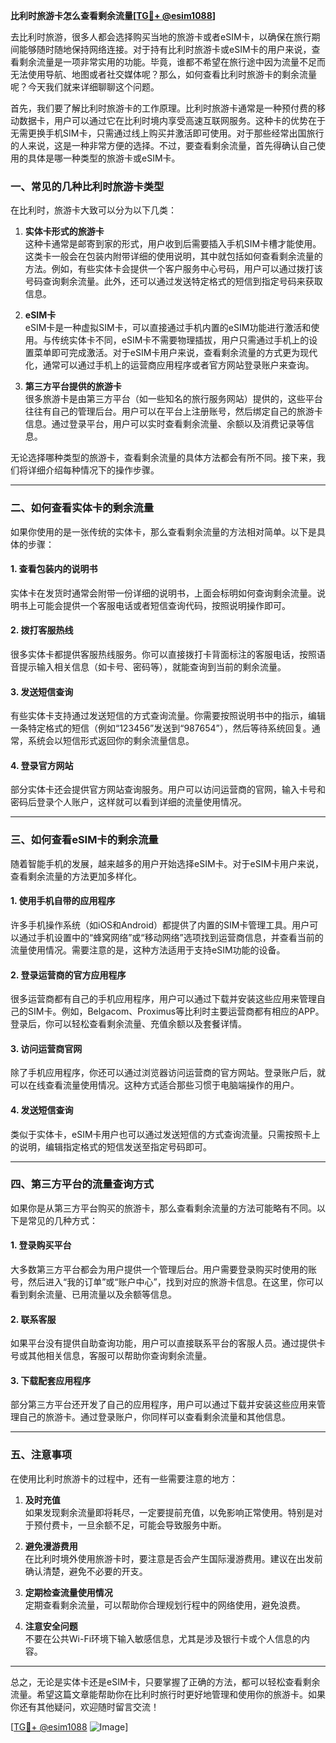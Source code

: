 **比利时旅游卡怎么查看剩余流量[[TG💪+ @esim1088](https://t.me/s/esim1088)]**

去比利时旅游，很多人都会选择购买当地的旅游卡或者eSIM卡，以确保在旅行期间能够随时随地保持网络连接。对于持有比利时旅游卡或eSIM卡的用户来说，查看剩余流量是一项非常实用的功能。毕竟，谁都不希望在旅行途中因为流量不足而无法使用导航、地图或者社交媒体呢？那么，如何查看比利时旅游卡的剩余流量呢？今天我们就来详细聊聊这个问题。

首先，我们要了解比利时旅游卡的工作原理。比利时旅游卡通常是一种预付费的移动数据卡，用户可以通过它在比利时境内享受高速互联网服务。这种卡的优势在于无需更换手机SIM卡，只需通过线上购买并激活即可使用。对于那些经常出国旅行的人来说，这是一种非常方便的选择。不过，要查看剩余流量，首先得确认自己使用的具体是哪一种类型的旅游卡或eSIM卡。

### **一、常见的几种比利时旅游卡类型**

在比利时，旅游卡大致可以分为以下几类：

1. **实体卡形式的旅游卡**  
   这种卡通常是邮寄到家的形式，用户收到后需要插入手机SIM卡槽才能使用。这类卡一般会在包装内附带详细的使用说明，其中就包括如何查看剩余流量的方法。例如，有些实体卡会提供一个客户服务中心号码，用户可以通过拨打该号码查询剩余流量。此外，还可以通过发送特定格式的短信到指定号码来获取信息。

2. **eSIM卡**  
   eSIM卡是一种虚拟SIM卡，可以直接通过手机内置的eSIM功能进行激活和使用。与传统实体卡不同，eSIM卡不需要物理插拔，用户只需通过手机上的设置菜单即可完成激活。对于eSIM卡用户来说，查看剩余流量的方式更为现代化，通常可以通过手机上的运营商应用程序或者官方网站登录账户来查询。

3. **第三方平台提供的旅游卡**  
   很多旅游卡是由第三方平台（如一些知名的旅行服务网站）提供的，这些平台往往有自己的管理后台。用户可以在平台上注册账号，然后绑定自己的旅游卡信息。通过登录平台，用户可以实时查看剩余流量、余额以及消费记录等信息。

无论选择哪种类型的旅游卡，查看剩余流量的具体方法都会有所不同。接下来，我们将详细介绍每种情况下的操作步骤。

---

### **二、如何查看实体卡的剩余流量**

如果你使用的是一张传统的实体卡，那么查看剩余流量的方法相对简单。以下是具体的步骤：

#### **1. 查看包装内的说明书**
实体卡在发货时通常会附带一份详细的说明书，上面会标明如何查询剩余流量。说明书上可能会提供一个客服电话或者短信查询代码，按照说明操作即可。

#### **2. 拨打客服热线**
很多实体卡都提供客服热线服务。你可以直接拨打卡背面标注的客服电话，按照语音提示输入相关信息（如卡号、密码等），就能查询到当前的剩余流量。

#### **3. 发送短信查询**
有些实体卡支持通过发送短信的方式查询流量。你需要按照说明书中的指示，编辑一条特定格式的短信（例如“123456”发送到“987654”），然后等待系统回复。通常，系统会以短信形式返回你的剩余流量信息。

#### **4. 登录官方网站**
部分实体卡还会提供官方网站查询服务。用户可以访问运营商的官网，输入卡号和密码后登录个人账户，这样就可以看到详细的流量使用情况。

---

### **三、如何查看eSIM卡的剩余流量**

随着智能手机的发展，越来越多的用户开始选择eSIM卡。对于eSIM卡用户来说，查看剩余流量的方法更加多样化。

#### **1. 使用手机自带的应用程序**
许多手机操作系统（如iOS和Android）都提供了内置的SIM卡管理工具。用户可以通过手机设置中的“蜂窝网络”或“移动网络”选项找到运营商信息，并查看当前的流量使用情况。需要注意的是，这种方法适用于支持eSIM功能的设备。

#### **2. 登录运营商的官方应用程序**
很多运营商都有自己的手机应用程序，用户可以通过下载并安装这些应用来管理自己的SIM卡。例如，Belgacom、Proximus等比利时主要运营商都有相应的APP。登录后，你可以轻松查看剩余流量、充值余额以及套餐详情。

#### **3. 访问运营商官网**
除了手机应用程序，你还可以通过浏览器访问运营商的官方网站。登录账户后，就可以在线查看流量使用情况。这种方式适合那些习惯于电脑端操作的用户。

#### **4. 发送短信查询**
类似于实体卡，eSIM卡用户也可以通过发送短信的方式查询流量。只需按照卡上的说明，编辑指定格式的短信发送至指定号码即可。

---

### **四、第三方平台的流量查询方式**

如果你是从第三方平台购买的旅游卡，那么查看剩余流量的方法可能略有不同。以下是常见的几种方式：

#### **1. 登录购买平台**
大多数第三方平台都会为用户提供一个管理后台。用户需要登录购买时使用的账号，然后进入“我的订单”或“账户中心”，找到对应的旅游卡信息。在这里，你可以看到剩余流量、已用流量以及余额等信息。

#### **2. 联系客服**
如果平台没有提供自助查询功能，用户可以直接联系平台的客服人员。通过提供卡号或其他相关信息，客服可以帮助你查询剩余流量。

#### **3. 下载配套应用程序**
部分第三方平台还开发了自己的应用程序，用户可以通过下载并安装这些应用来管理自己的旅游卡。通过登录账户，你同样可以查看剩余流量和其他信息。

---

### **五、注意事项**

在使用比利时旅游卡的过程中，还有一些需要注意的地方：

1. **及时充值**  
   如果发现剩余流量即将耗尽，一定要提前充值，以免影响正常使用。特别是对于预付费卡，一旦余额不足，可能会导致服务中断。

2. **避免漫游费用**  
   在比利时境外使用旅游卡时，要注意是否会产生国际漫游费用。建议在出发前确认清楚，避免不必要的开支。

3. **定期检查流量使用情况**  
   定期查看剩余流量，可以帮助你合理规划行程中的网络使用，避免浪费。

4. **注意安全问题**  
   不要在公共Wi-Fi环境下输入敏感信息，尤其是涉及银行卡或个人信息的内容。

---

总之，无论是实体卡还是eSIM卡，只要掌握了正确的方法，都可以轻松查看剩余流量。希望这篇文章能帮助你在比利时旅行时更好地管理和使用你的旅游卡。如果你还有其他疑问，欢迎随时留言交流！

[[TG💪+ @esim1088](https://t.me/s/esim1088) ![Image](https://i.postimg.cc/4NQfJmqS/Snipaste-2025-05-13-00-14-12.png)]